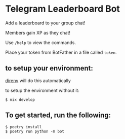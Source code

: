 # Telegram Leaderboard Bot

Add a leaderboard to your group chat!

Members gain XP as they chat!

Use `/help` to view the commands.

Place your token from BotFather in a file called `token`.

## to setup your environment:

[direnv](https://direnv.net/) will do this automatically

to setup the environment without it:

```
$ nix develop
```

## To get started, run the following:

```
$ poetry install
$ poetry run python -m bot
```
